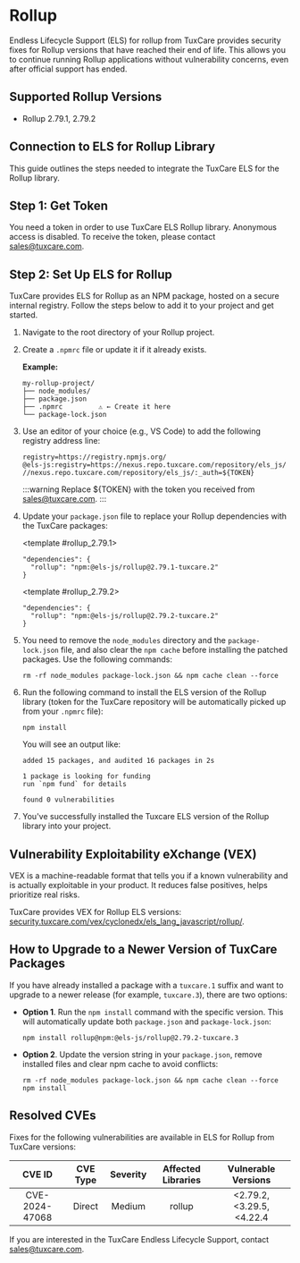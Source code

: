 # Rollup

Endless Lifecycle Support (ELS) for rollup from TuxCare provides security fixes for Rollup versions that have reached their end of life. This allows you to continue running Rollup applications without vulnerability concerns, even after official support has ended.

## Supported Rollup Versions

* Rollup 2.79.1, 2.79.2

## Connection to ELS for Rollup Library

This guide outlines the steps needed to integrate the TuxCare ELS for the Rollup library.

## Step 1: Get Token

You need a token in order to use TuxCare ELS Rollup library. Anonymous access is disabled. To receive the token, please contact [sales@tuxcare.com](mailto:sales@tuxcare.com).

## Step 2: Set Up ELS for Rollup

TuxCare provides ELS for Rollup as an NPM package, hosted on a secure internal registry. Follow the steps below to add it to your project and get started.

1. Navigate to the root directory of your Rollup project.
2. Create a `.npmrc` file or update it if it already exists.

   **Example:**

   ```text
   my-rollup-project/
   ├── node_modules/
   ├── package.json
   ├── .npmrc         ⚠️ ← Create it here
   └── package-lock.json
   ```

3. Use an editor of your choice (e.g., VS Code) to add the following registry address line:

   <CodeWithCopy>

   ```text
   registry=https://registry.npmjs.org/
   @els-js:registry=https://nexus.repo.tuxcare.com/repository/els_js/
   //nexus.repo.tuxcare.com/repository/els_js/:_auth=${TOKEN}
   ```

   </CodeWithCopy>

   :::warning
   Replace ${TOKEN} with the token you received from [sales@tuxcare.com](mailto:sales@tuxcare.com).
   :::

4. Update your `package.json` file to replace your Rollup dependencies with the TuxCare packages:

   <TableTabs label="Choose Rollup version: " >

     <template #rollup_2.79.1>

     <CodeWithCopy>

     ```text
     "dependencies": {
       "rollup": "npm:@els-js/rollup@2.79.1-tuxcare.2"
     }
     ```

     </CodeWithCopy>

     </template>

     <template #rollup_2.79.2>

     <CodeWithCopy>

     ```text
     "dependencies": {
       "rollup": "npm:@els-js/rollup@2.79.2-tuxcare.2"
     }
     ```

     </CodeWithCopy>

     </template>

   </TableTabs>

5. You need to remove the `node_modules` directory and the `package-lock.json` file, and also clear the `npm cache` before installing the patched packages. Use the following commands:
   
   <CodeWithCopy>

   ```text
   rm -rf node_modules package-lock.json && npm cache clean --force
   ```

   </CodeWithCopy>

6. Run the following command to install the ELS version of the Rollup library (token for the TuxCare repository will be automatically picked up from your `.npmrc` file):

   <CodeWithCopy>

   ```text
   npm install
   ```

   </CodeWithCopy>

   You will see an output like:

   ```text
   added 15 packages, and audited 16 packages in 2s

   1 package is looking for funding
   run `npm fund` for details

   found 0 vulnerabilities
   ```

7. You've successfully installed the Tuxcare ELS version of the Rollup library into your project.

## Vulnerability Exploitability eXchange (VEX) 

VEX is a machine-readable format that tells you if a known vulnerability and is actually exploitable in your product. It reduces false positives, helps prioritize real risks.

TuxCare provides VEX for Rollup ELS versions: [security.tuxcare.com/vex/cyclonedx/els_lang_javascript/rollup/](https://security.tuxcare.com/vex/cyclonedx/els_lang_javascript/rollup/).

## How to Upgrade to a Newer Version of TuxCare Packages

If you have already installed a package with a `tuxcare.1` suffix and want to upgrade to a newer release (for example, `tuxcare.3`), there are two options:

* **Option 1**. Run the `npm install` command with the specific version. This will automatically update both `package.json` and `package-lock.json`:

  <CodeWithCopy>

  ```text
  npm install rollup@npm:@els-js/rollup@2.79.2-tuxcare.3
  ```

  </CodeWithCopy>

* **Option 2**. Update the version string in your `package.json`, remove installed files and clear npm cache to avoid conflicts:

  <CodeWithCopy>

  ```text
  rm -rf node_modules package-lock.json && npm cache clean --force
  npm install
  ```

  </CodeWithCopy>

## Resolved CVEs

Fixes for the following vulnerabilities are available in ELS for Rollup from TuxCare versions:

| CVE ID         | CVE Type | Severity | Affected Libraries | Vulnerable Versions |
| :------------: | :------: |:--------:|:------------------:| :----------------: |
| CVE-2024-47068 | Direct   | Medium   |       rollup       | <2.79.2, <3.29.5, <4.22.4 |

If you are interested in the TuxCare Endless Lifecycle Support, contact [sales@tuxcare.com](mailto:sales@tuxcare.com).
